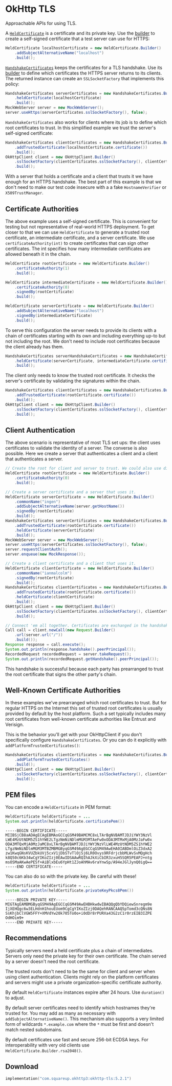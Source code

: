 OkHttp TLS
==========

Approachable APIs for using TLS.

A [`HeldCertificate`][held_certificate] is a certificate and its private key. Use the
[builder][held_certificate_builder] to create a self-signed certificate that a test server can use
for HTTPS:

```java
HeldCertificate localhostCertificate = new HeldCertificate.Builder()
    .addSubjectAlternativeName("localhost")
    .build();
```

[`HandshakeCertificates`][handshake_certificates] keeps the certificates for a TLS handshake.
Use its [builder][handshake_certificates_builder] to define which certificates the HTTPS server
returns to its clients. The returned instance can create an `SSLSocketFactory` that implements this
policy:

```java
HandshakeCertificates serverCertificates = new HandshakeCertificates.Builder()
    .heldCertificate(localhostCertificate)
    .build();
MockWebServer server = new MockWebServer();
server.useHttps(serverCertificates.sslSocketFactory(), false);
```

`HandshakeCertificates` also works for clients where its job is to define which root certificates
to trust. In this simplified example we trust the server's self-signed certificate:

```java
HandshakeCertificates clientCertificates = new HandshakeCertificates.Builder()
    .addTrustedCertificate(localhostCertificate.certificate())
    .build();
OkHttpClient client = new OkHttpClient.Builder()
    .sslSocketFactory(clientCertificates.sslSocketFactory(), clientCertificates.trustManager())
    .build();
```

With a server that holds a certificate and a client that trusts it we have enough for an HTTPS
handshake. The best part of this example is that we don't need to make our test code insecure with a
a fake `HostnameVerifier` or `X509TrustManager`.

Certificate Authorities
-----------------------

The above example uses a self-signed certificate. This is convenient for testing but not
representative of real-world HTTPS deployment. To get closer to that we can use `HeldCertificate`
to generate a trusted root certificate, an intermediate certificate, and a server certificate.
We use `certificateAuthority(int)` to create certificates that can sign other certificates. The
int specifies how many intermediate certificates are allowed beneath it in the chain.

```java
HeldCertificate rootCertificate = new HeldCertificate.Builder()
    .certificateAuthority(1)
    .build();

HeldCertificate intermediateCertificate = new HeldCertificate.Builder()
    .certificateAuthority(0)
    .signedBy(rootCertificate)
    .build();

HeldCertificate serverCertificate = new HeldCertificate.Builder()
    .addSubjectAlternativeName("localhost")
    .signedBy(intermediateCertificate)
    .build();
```

To serve this configuration the server needs to provide its clients with a chain of certificates
starting with its own and including everything up-to but not including the root. We don't need to
include root certificates because the client already has them.

```java
HandshakeCertificates serverHandshakeCertificates = new HandshakeCertificates.Builder()
    .heldCertificate(serverCertificate, intermediateCertificate.certificate())
    .build();
```

The client only needs to know the trusted root certificate. It checks the server's certificate by
validating the signatures within the chain.

```java
HandshakeCertificates clientCertificates = new HandshakeCertificates.Builder()
    .addTrustedCertificate(rootCertificate.certificate())
    .build();
OkHttpClient client = new OkHttpClient.Builder()
    .sslSocketFactory(clientCertificates.sslSocketFactory(), clientCertificates.trustManager())
    .build();
```

Client Authentication
---------------------

The above scenario is representative of most TLS set ups: the client uses certificates to validate
the identity of a server. The converse is also possible. Here we create a server that authenticates
a client and a client that authenticates a server.

```java
// Create the root for client and server to trust. We could also use different roots for each!
HeldCertificate rootCertificate = new HeldCertificate.Builder()
    .certificateAuthority(0)
    .build();

// Create a server certificate and a server that uses it.
HeldCertificate serverCertificate = new HeldCertificate.Builder()
    .commonName("ingen")
    .addSubjectAlternativeName(server.getHostName())
    .signedBy(rootCertificate)
    .build();
HandshakeCertificates serverCertificates = new HandshakeCertificates.Builder()
    .addTrustedCertificate(rootCertificate.certificate())
    .heldCertificate(serverCertificate)
    .build();
MockWebServer server = new MockWebServer();
server.useHttps(serverCertificates.sslSocketFactory(), false);
server.requestClientAuth();
server.enqueue(new MockResponse());

// Create a client certificate and a client that uses it.
HeldCertificate clientCertificate = new HeldCertificate.Builder()
    .commonName("ianmalcolm")
    .signedBy(rootCertificate)
    .build();
HandshakeCertificates clientCertificates = new HandshakeCertificates.Builder()
    .addTrustedCertificate(rootCertificate.certificate())
    .heldCertificate(clientCertificate)
    .build();
OkHttpClient client = new OkHttpClient.Builder()
    .sslSocketFactory(clientCertificates.sslSocketFactory(), clientCertificates.trustManager())
    .build();

// Connect 'em all together. Certificates are exchanged in the handshake.
Call call = client.newCall(new Request.Builder()
    .url(server.url("/"))
    .build());
Response response = call.execute();
System.out.println(response.handshake().peerPrincipal());
RecordedRequest recordedRequest = server.takeRequest();
System.out.println(recordedRequest.getHandshake().peerPrincipal());
```

This handshake is successful because each party has prearranged to trust the root certificate that
signs the other party's chain.

Well-Known Certificate Authorities
----------------------------------

In these examples we've prearranged which root certificates to trust. But for regular HTTPS on the
Internet this set of trusted root certificates is usually provided by default by the host platform.
Such a set typically includes many root certificates from well-known certificate authorities like
Entrust and Verisign.

This is the behavior you'll get with your OkHttpClient if you don't specifically configure
`HandshakeCertificates`. Or you can do it explicitly with `addPlatformTrustedCertificates()`:

```java
HandshakeCertificates clientCertificates = new HandshakeCertificates.Builder()
    .addPlatformTrustedCertificates()
    .build();
OkHttpClient client = new OkHttpClient.Builder()
    .sslSocketFactory(clientCertificates.sslSocketFactory(), clientCertificates.trustManager())
    .build();
```

PEM files
---------

You can encode a `HeldCertificate` in PEM format:

```java
HeldCertificate heldCertificate = ...
System.out.println(heldCertificate.certificatePem())
```

```
-----BEGIN CERTIFICATE-----
MIIBSjCB8aADAgECAgEBMAoGCCqGSM49BAMCMC8xLTArBgNVBAMTJDJiYWY3NzVl
LWE4MzUtNDM5ZS1hYWE2LTgzNmNiNDlmMGM3MTAeFw0xODA3MTMxMjA0MzJaFw0x
ODA3MTQxMjA0MzJaMC8xLTArBgNVBAMTJDJiYWY3NzVlLWE4MzUtNDM5ZS1hYWE2
LTgzNmNiNDlmMGM3MTBZMBMGByqGSM49AgEGCCqGSM49AwEHA0IABDmlOiZ3dxA2
zw1KwqGNsKVUZbkUVj5cxV1jDbSTvTlOjSj6LR0Ovys9RFdrjcbbMLWvSvMQgHch
k8Q50c6Kb34wCgYIKoZIzj0EAwIDSAAwRQIhAJkXiCbIR3zxuH5SQR5PEAPJ+ntg
msOSMaAKwAePESf+AiBlxbEu6YpHt1ZJoAhMAv6raYnwSp/A94eJGlJynQ0igQ==
-----END CERTIFICATE-----
```

You can also do so with the private key. Be careful with these!

```java
HeldCertificate heldCertificate = ...
System.out.println(heldCertificate.privateKeyPkcs8Pem())
```

```
-----BEGIN PRIVATE KEY-----
MIGTAgEAMBMGByqGSM49AgEGCCqGSM49AwEHBHkwdwIBAQQgQbYDQiewSnregm9e
IjXEHQgc6w3ELHdnH1houEUom9CgCgYIKoZIzj0DAQehRANCAAQ5pTomd3cQNs8N
SsKhjbClVGW5FFY+XMVdYw20k705To0o+i0dDr8rPURXa43G2zC1r0rzEIB3IZPE
OdHOim9+
-----END PRIVATE KEY-----
```

Recommendations
---------------

Typically servers need a held certificate plus a chain of intermediates. Servers only need the
private key for their own certificate. The chain served by a server doesn't need the root
certificate.

The trusted roots don't need to be the same for client and server when using client authentication.
Clients might rely on the platform certificates and servers might use a private
organization-specific certificate authority.

By default `HeldCertificate` instances expire after 24 hours. Use `duration()` to adjust.

By default server certificates need to identify which hostnames they're trusted for. You may add as
many as necessary with `addSubjectAlternativeName()`. This mechanism also supports a very limited
form of wildcards `*.example.com` where the `*` must be first and doesn't match nested subdomains.

By default certificates use fast and secure 256-bit ECDSA keys. For interoperability with very old
clients use `HeldCertificate.Builder.rsa2048()`.

Download
--------

```kotlin
implementation("com.squareup.okhttp3:okhttp-tls:5.2.1")
```

 [held_certificate]: https://square.github.io/okhttp/4.x/okhttp-tls/okhttp3.tls/-held-certificate/
 [held_certificate_builder]: https://square.github.io/okhttp/4.x/okhttp-tls/okhttp3.tls/-held-certificate/-builder/
 [handshake_certificates]: https://square.github.io/okhttp/4.x/okhttp-tls/okhttp3.tls/-handshake-certificates/
 [handshake_certificates_builder]: https://square.github.io/okhttp/4.x/okhttp-tls/okhttp3.tls/-handshake-certificates/-builder/
